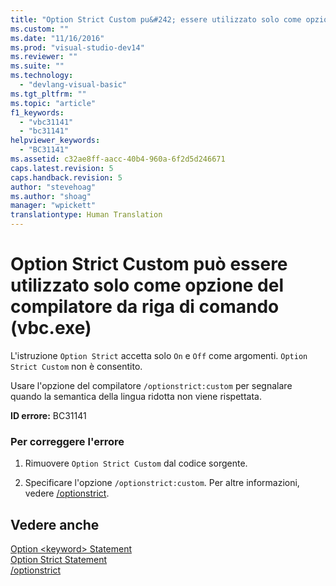 ```yaml
---
title: "Option Strict Custom pu&#242; essere utilizzato solo come opzione del compilatore da riga di comando (vbc.exe) | Microsoft Docs"
ms.custom: ""
ms.date: "11/16/2016"
ms.prod: "visual-studio-dev14"
ms.reviewer: ""
ms.suite: ""
ms.technology: 
  - "devlang-visual-basic"
ms.tgt_pltfrm: ""
ms.topic: "article"
f1_keywords: 
  - "vbc31141"
  - "bc31141"
helpviewer_keywords: 
  - "BC31141"
ms.assetid: c32ae8ff-aacc-40b4-960a-6f2d5d246671
caps.latest.revision: 5
caps.handback.revision: 5
author: "stevehoag"
ms.author: "shoag"
manager: "wpickett"
translationtype: Human Translation
---
```

# Option Strict Custom pu&#242; essere utilizzato solo come opzione del compilatore da riga di comando (vbc.exe)
L'istruzione `Option Strict` accetta solo `On` e `Off` come argomenti. `Option Strict Custom` non è consentito.  
  
 Usare l'opzione del compilatore `/optionstrict:custom` per segnalare quando la semantica della lingua ridotta non viene rispettata.  
  
 **ID errore:** BC31141  
  
### Per correggere l'errore  
  
1.  Rimuovere `Option Strict Custom` dal codice sorgente.  
  
2.  Specificare l'opzione `/optionstrict:custom`. Per altre informazioni, vedere [\/optionstrict](../../visual-basic/reference/command-line-compiler/optionstrict.md).  
  
## Vedere anche  
 [Option \<keyword\> Statement](../../visual-basic/language-reference/statements/option-keyword-statement.md)   
 [Option Strict Statement](../../visual-basic/language-reference/statements/option-strict-statement.md)   
 [\/optionstrict](../../visual-basic/reference/command-line-compiler/optionstrict.md)